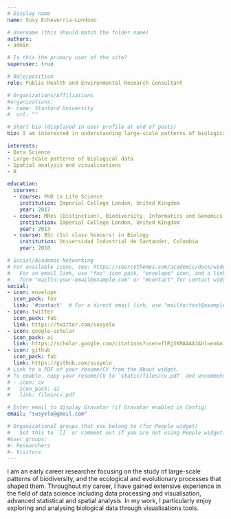 ```yaml
---
# Display name
name: Susy Echeverria-Londono

# Username (this should match the folder name)
authors:
- admin

# Is this the primary user of the site?
superuser: true

# Role/position
role: Public Health and Environmental Research Consultant

# Organizations/Affiliations
#organizations:
#- name: Stanford University
#  url: ""

# Short bio (displayed in user profile at end of posts)
bio: I am interested in understanding large-scale patterns of biological data using computational tools.

interests:
- Data Science
- Large-scale patterns of biological data
- Spatial analysis and visualisations
- R

education:
  courses:
  - course: PhD in Life Science
    institution: Imperial College London, United Kingdom
    year: 2017
  - course: MRes (Distinction), Biodiversity, Informatics and Genomics
    institution: Imperial College London, United Kingdom
    year: 2013
  - course: BSc (1st class honours) in Biology
    institution: Universidad Industrial de Santander, Colombia
    year: 2010

# Social/Academic Networking
# For available icons, see: https://sourcethemes.com/academic/docs/widgets/#icons
#   For an email link, use "fas" icon pack, "envelope" icon, and a link in the
#   form "mailto:your-email@example.com" or "#contact" for contact widget.
social:
- icon: envelope
  icon_pack: fas
  link: '#contact'  # For a direct email link, use "mailto:test@example.org".
- icon: twitter
  icon_pack: fab
  link: https://twitter.com/susyelo
- icon: google-scholar
  icon_pack: ai
  link: https://scholar.google.com/citations?user=flRj5KMAAAAJ&hl=en&oi=ao
- icon: github
  icon_pack: fab
  link: https://github.com/susyelo
# Link to a PDF of your resume/CV from the About widget.
# To enable, copy your resume/CV to `static/files/cv.pdf` and uncomment the lines below.  
# - icon: cv
#   icon_pack: ai
#   link: files/cv.pdf

# Enter email to display Gravatar (if Gravatar enabled in Config)
email: "susyelo@gmail.com"

# Organizational groups that you belong to (for People widget)
#   Set this to `[]` or comment out if you are not using People widget.  
#user_groups:
#- Researchers
#- Visitors
---
```


I am an early career researcher focusing on the study of large-scale patterns of biodiversity, and
the ecological and evolutionary processes that shaped them. Throughout my career, I have gained extensive experience in the field of data science including data processing and
visualisation, advanced statistical and spatial analysis. In my work, I particularly enjoy exploring and
analysing biological data through visualisations tools.
